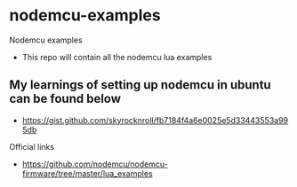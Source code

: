 # nodemcu-examples
Nodemcu examples
* This repo will contain all the nodemcu lua examples

## My learnings of setting up nodemcu in ubuntu can be found below
* https://gist.github.com/skyrocknroll/fb7184f4a6e0025e5d33443553a995db

Official links
* https://github.com/nodemcu/nodemcu-firmware/tree/master/lua_examples
